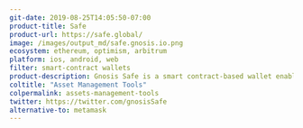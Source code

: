 ```yaml
---
git-date: 2019-08-25T14:05:50-07:00
product-title: Safe
product-url: https://safe.global/
image: /images/output_md/safe.gnosis.io.png
ecosystem: ethereum, optimism, arbitrum
platform: ios, android, web
filter: smart-contract wallets
product-description: Gnosis Safe is a smart contract-based wallet enables users to manage their funds and interact with decentralized applications on Ethereum. [Interview with the Gnosis Safe Team](/gnosis-safe).
coltitle: "Asset Management Tools"
colpermalink: assets-management-tools
twitter: https://twitter.com/gnosisSafe
alternative-to: metamask
---
```

